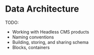 # Data Architecture

TODO:

- Working with Headless CMS products
- Naming conventions
- Building, storing, and sharing schema
- Blocks, containers
